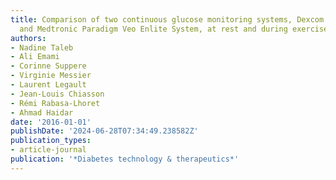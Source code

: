```yaml
---
title: Comparison of two continuous glucose monitoring systems, Dexcom G4 Platinum
  and Medtronic Paradigm Veo Enlite System, at rest and during exercise
authors:
- Nadine Taleb
- Ali Emami
- Corinne Suppere
- Virginie Messier
- Laurent Legault
- Jean-Louis Chiasson
- Rémi Rabasa-Lhoret
- Ahmad Haidar
date: '2016-01-01'
publishDate: '2024-06-28T07:34:49.238582Z'
publication_types:
- article-journal
publication: '*Diabetes technology & therapeutics*'
---
```

